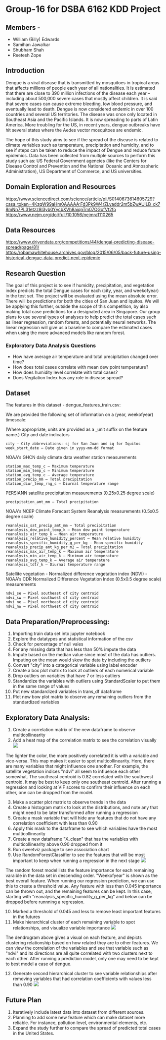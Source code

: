 # Group-16 for DSBA 6162 KDD Project
## Members - 
- William (Billy) Edwards 
- Samihan Jawalkar
- Shubham Shah
- Reetesh Zope


## Introduction
Dengue is a viral disease that is transmitted by mosquitoes in tropical areas that affects millions of people each year of all nationalities. It is estimated that there are close to 390 million infections of the disease each year – including about 500,000 severe cases that mostly affect children. It is said that severe cases can cause extreme bleeding, low blood pressure, and eventually lead to death. Dengue is now considered endemic in over 100 countries and several US territories. The disease was once only located in Southeast Asia and the Pacific Islands. It is now spreading to parts of Latin America. More troubling for the US, in recent years, dengue outbreaks have hit several states where the Aedes vector mosquitoes are endemic.

The hope of this study aims to see if the spread of the disease is related to climate variables such as temperature, precipitation and humidity, and to see if steps can be taken to reduce the impact of Dengue and reduce future epidemics. Data has been collected from multiple sources to perform this study such as: US Federal Government agencies (like the Centers for Disease Control and Prevention and the National Oceanic and Atmospheric Administration), US Department of Commerce, and US universities.

## Domain Exploration and Resources
https://www.sciencedirect.com/science/article/pii/S0140673614605729?casa_token=4KzqW99aHm0AAAAA:Fd3Pk9W4rZLvaddr2m5bZwAUiLB_ck78mNn7PL31etzz8I3yb0YycbXVh8aiqnTm07OGofVt2fo
https://www.nejm.org/doi/full/10.1056/nejmra1110265

## Data Resources
https://www.drivendata.org/competitions/44/dengai-predicting-disease-spread/page/81/
https://obamawhitehouse.archives.gov/blog/2015/06/05/back-future-using-historical-dengue-data-predict-next-epidemic

## Research Question
The goal of this project is to see if humidity, precipitation, and vegetation index predicts the total Dengue cases for each (city, year, and weekofyear) in the test set. The project will be evaluated using the mean absolute error. There will be predictions for both the cities of San Juan and Iquitos. We will be applying this further, outside the scope of this competition, by also making total case predictions for a designated area in Singapore. Our group plans to use several types of analyses to help predict the total cases such as linear regression, random forests, and potentially neural networks. The linear regression will give us a baseline to compare the estimated cases when using the more advanced models like random forest.
### Exploratory Data Analysis Questions
- How have average air temperature and total precipitation changed over time?
- How does total cases correlate with mean dew point temperature?
- How does humidity level correlate with total cases?
- Does Vegitation Index has any role in disease spread?

## Dataset
The features in this dataset - dengue_features_train.csv:

We are provided the following set of information on a (year, weekofyear) timescale:

(Where appropriate, units are provided as a _unit suffix on the feature name.)
City and date indicators

    city – City abbreviations: sj for San Juan and iq for Iquitos
    week_start_date – Date given in yyyy-mm-dd format

NOAA's GHCN daily climate data weather station measurements

    station_max_temp_c – Maximum temperature
    station_min_temp_c – Minimum temperature
    station_avg_temp_c – Average temperature
    station_precip_mm – Total precipitation
    station_diur_temp_rng_c – Diurnal temperature range

PERSIANN satellite precipitation measurements (0.25x0.25 degree scale)

    precipitation_amt_mm – Total precipitation

NOAA's NCEP Climate Forecast System Reanalysis measurements (0.5x0.5 degree scale)

    reanalysis_sat_precip_amt_mm – Total precipitation
    reanalysis_dew_point_temp_k – Mean dew point temperature
    reanalysis_air_temp_k – Mean air temperature
    reanalysis_relative_humidity_percent – Mean relative humidity
    reanalysis_specific_humidity_g_per_kg – Mean specific humidity
    reanalysis_precip_amt_kg_per_m2 – Total precipitation
    reanalysis_max_air_temp_k – Maximum air temperature
    reanalysis_min_air_temp_k – Minimum air temperature
    reanalysis_avg_temp_k – Average air temperature
    reanalysis_tdtr_k – Diurnal temperature range

Satellite vegetation - Normalized difference vegetation index (NDVI) - NOAA's CDR Normalized Difference Vegetation Index (0.5x0.5 degree scale) measurements

    ndvi_se – Pixel southeast of city centroid
    ndvi_sw – Pixel southwest of city centroid
    ndvi_ne – Pixel northeast of city centroid
    ndvi_nw – Pixel northwest of city centroid

## Data Preparation/Preprocessing:
1. Importing train data set into jupyter notebook
2. Explore the datatypes and statistical information of the csv
3. Check for percentage of null vales
4. For any missing data that has less than 50% impute the data 
5. Impute based on the median value since most of the data has outliers. Imputing on the mean would skew the data by including the outliers
6. Convert "city" into a categorical variable using label encoder
7. Create a box plot matrix to look at outliers of each numerical variable
8. Drop outliers on variables that have 7 or less outliers 
9. Standardize the variables with outliers using StandardScaler to put them in the same range of values 
10. Put new standardized variables in trans_df dataframe
11. Plot new bow plot matrix to observe any remaining outliers from the standardized variables

## Exploratory Data Analysis:
1. Create a correlation matrix of the new dataframe to observe multicollinearity
2. Add a heat map of the correlation matrix to see the correlation visually
![](images/Heatmap.png)

The lighter the color, the more positively correlated it is with a variable and vice-versa. This map makes it easier to spot multicollinearity. Here, there are many variables that might influence one another. For example, the satellite vegetation indices "ndvi" all seem to influence each other somewhat. The southeast centroid is 0.82 correlated with the southwest centroid. It may be best to keep only one southeast centroid. After running a regression and looking at VIF scores to confirm their influence on each other, one can be dropped from the model.

3. Make a scatter plot matrix to observe trends in the data
4. Create a histogram matrix to look at the distributions, and note any that might need to be later transformed after running a regression
5. Create a mask variable that will hide any features that do not have any correlation coefficient with less than 0.90
6. Apply this mask to the dataframe to see which variables have the most multicollinearity
7. Create a new dataframe "X_clean" that has the variables with multicollinearity above 0.90 dropped from it
8. Run sweetviz package to see association chart
9. Use RandomForestClassifier to see the features that will be most important to keep when running a regression in the next stage
![](images/Randomforest.png)

The random forest model lists the feature importance for each remaining varaible in the data set in descending order. "Weekofyear" is shown as the best overall feature. When running our regression prediction, we can use this to create a threshold value. Any feature with less than 0.045 importance can be thrown out, and the remaining features can be kept. In this case, starting with "reanalysis_specific_humidity_g_per_kg" and below can be dropped before runnning a regression.

10. Marked a threshold of 0.045 and less to remove least important features in the futures
11. Make hierarchical cluster of each remaining variable to spot relationships, and visualize variable importance
![](images/Dendrogram.png)

The dendrogram above gives a visual on each feature, and depicts clustering relationship based on how related they are to other features. We can view the correlation of the variables and see that variable such as "ndvi" and its directions are all quite correlated with two clusters next to each other. After running a prediction model, only one may need to be kept to best model a case of dengue.

12. Generate second hierarchical cluster to see variable relationships after removing variables that had correlation coefficients with values less than 0.90
![](images/Dendrogram2.png)

## Future Plan
1. Iteratively include latest data into dataset from different sources.
2. Planning to add some new feature which can make dataset more reliable. For instance, pollution level, environmental elements, etc.
3. Expand the study further to compare the spread of predicted total cases in the United States.  
